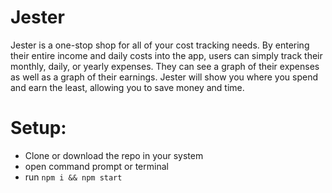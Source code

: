 # Jester

Jester is a one-stop shop for all of your cost tracking needs. By entering their entire income and daily costs into the app, users can simply track their monthly, daily, or yearly expenses. They can see a graph of their expenses as well as a graph of their earnings. Jester will show you where you spend and earn the least, allowing you to save money and time.

# Setup:
- Clone or download the repo in your system
- open command prompt or terminal
- run ```npm i && npm start```
